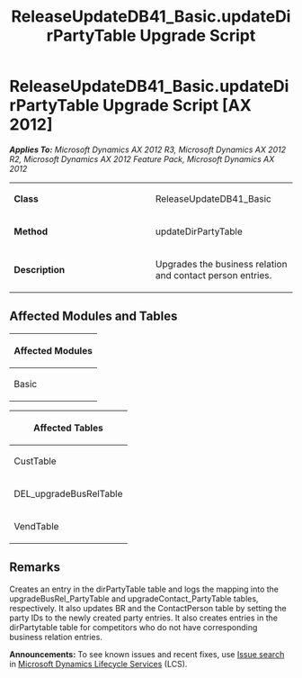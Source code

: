 ﻿---
title: ReleaseUpdateDB41_Basic.updateDirPartyTable Upgrade Script
TOCTitle: ReleaseUpdateDB41_Basic.updateDirPartyTable Upgrade Script
ms:assetid: 2255b97e-7185-b1f8-4d90-c4b1c13a41bc
ms:mtpsurl: https://msdn.microsoft.com/en-us/library/JJ684946(v=AX.60)
ms:contentKeyID: 49707147
ms.date: 05/18/2015
mtps_version: v=AX.60
---

# ReleaseUpdateDB41\_Basic.updateDirPartyTable Upgrade Script [AX 2012]


_**Applies To:** Microsoft Dynamics AX 2012 R3, Microsoft Dynamics AX 2012 R2, Microsoft Dynamics AX 2012 Feature Pack, Microsoft Dynamics AX 2012_

<table>
<colgroup>
<col style="width: 50%" />
<col style="width: 50%" />
</colgroup>
<tbody>
<tr class="odd">
<td><p><strong>Class</strong></p></td>
<td><p>ReleaseUpdateDB41_Basic</p></td>
</tr>
<tr class="even">
<td><p><strong>Method</strong></p></td>
<td><p>updateDirPartyTable</p></td>
</tr>
<tr class="odd">
<td><p><strong>Description</strong></p></td>
<td><p>Upgrades the business relation and contact person entries.</p></td>
</tr>
</tbody>
</table>


## Affected Modules and Tables

<table>
<colgroup>
<col style="width: 100%" />
</colgroup>
<thead>
<tr class="header">
<th><p>Affected Modules</p></th>
</tr>
</thead>
<tbody>
<tr class="odd">
<td><p>Basic</p></td>
</tr>
</tbody>
</table>


<table>
<colgroup>
<col style="width: 100%" />
</colgroup>
<thead>
<tr class="header">
<th><p>Affected Tables</p></th>
</tr>
</thead>
<tbody>
<tr class="odd">
<td><p>CustTable</p></td>
</tr>
<tr class="even">
<td><p>DEL_upgradeBusRelTable</p></td>
</tr>
<tr class="odd">
<td><p>VendTable</p></td>
</tr>
</tbody>
</table>


## Remarks

Creates an entry in the dirPartyTable table and logs the mapping into the upgradeBusRel\_PartyTable and upgradeContact\_PartyTable tables, respectively. It also updates BR and the ContactPerson table by setting the party IDs to the newly created party entries. It also creates entries in the dirPartytable table for competitors who do not have corresponding business relation entries.

  
**Announcements:** To see known issues and recent fixes, use [Issue search](http://go.microsoft.com/fwlink/?linkid=389258) in [Microsoft Dynamics Lifecycle Services](http://go.microsoft.com/fwlink/?linkid=306505) (LCS).

